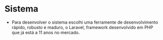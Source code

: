 # Sistema

-   Para desenvolver o sistema escolhi uma ferramente de desenvolvimento rápido, robusto e maduro,
    o Laravel, framework desenvolvido em PHP que já está a 11 anos no mercado.
